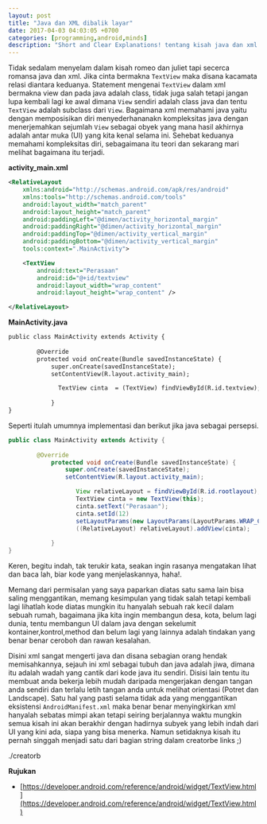 ```yaml
---
layout: post
title: "Java dan XML dibalik layar"
date: 2017-04-03 04:03:05 +0700
categories: [programming,android,minds]
description: "Short and Clear Explanations! tentang kisah java dan xml di balik layar"
---
```


Tidak sedalam menyelam dalam kisah romeo dan juliet tapi secerca romansa java dan xml. Jika cinta bermakna `TextView` maka disana kacamata relasi diantara keduanya. Statement mengenai `TextView` dalam xml bermakna view dan pada java adalah class, tidak juga salah tetapi jangan lupa kembali lagi ke awal dimana `View` sendiri adalah class java dan tentu `TextView` adalah subclass dari `View`. Bagaimana xml memahami java yaitu dengan memposisikan diri menyederhananakn kompleksitas java dengan menerjemahkan sejumlah `View` sebagai obyek yang mana hasil akhirnya adalah antar muka (UI) yang kita kenal selama ini. Sehebat keduanya memahami kompleksitas diri, sebagaimana itu teori dan sekarang mari melihat bagaimana itu terjadi.

**activity_main.xml**

```xml
<RelativeLayout 
    xmlns:android="http://schemas.android.com/apk/res/android"
    xmlns:tools="http://schemas.android.com/tools"
    android:layout_width="match_parent"
    android:layout_height="match_parent"
    android:paddingLeft="@dimen/activity_horizontal_margin"
    android:paddingRight="@dimen/activity_horizontal_margin"
    android:paddingTop="@dimen/activity_vertical_margin"
    android:paddingBottom="@dimen/activity_vertical_margin"
    tools:context=".MainActivity">

    <TextView 
        android:text="Perasaan"
        android:id="@+id/textview"
        android:layout_width="wrap_content"
        android:layout_height="wrap_content" />

</RelativeLayout>
```

**MainActivity.java**

```xml
public class MainActivity extends Activity {
    
        @Override
        protected void onCreate(Bundle savedInstanceState) {
            super.onCreate(savedInstanceState);
            setContentView(R.layout.activity_main);

              TextView cinta  = (TextView) findViewById(R.id.textview);
                                            
            }
}
```

Seperti itulah umumnya implementasi dan berikut jika java sebagai persepsi.

```java
public class MainActivity extends Activity {
    
        @Override
            protected void onCreate(Bundle savedInstanceState) {
                super.onCreate(savedInstanceState);
                setContentView(R.layout.activity_main);

                   View relativeLayout = findViewById(R.id.rootlayout);
                   TextView cinta = new TextView(this);
                   cinta.setText("Perasaan");
                   cinta.setId(12)
                   setLayoutParams(new LayoutParams(LayoutParams.WRAP_CONTENT,LayoutParams.WRAP_CONTENT)); 
                   ((RelativeLayout) relativeLayout).addView(cinta);
                                                                    
            }
}
```

Keren, begitu indah, tak terukir kata, seakan ingin rasanya mengatakan lihat dan baca lah, biar kode yang menjelaskannya, haha!.

Memang dari permisalan yang saya paparkan diatas satu sama lain bisa saling menggantikan, memang kesimpulan yang tidak salah tetapi kembali lagi lihatlah kode diatas mungkin itu hanyalah sebuah rak kecil dalam sebuah rumah, bagaimana jika kita ingin membangun desa, kota, belum lagi dunia, tentu membangun UI dalam java dengan sekelumit kontainer,kontrol,method dan belum lagi yang lainnya adalah tindakan yang benar benar ceroboh dan rawan kesalahan.

Disini xml sangat mengerti java dan disana sebagian orang hendak memisahkannya, sejauh ini xml sebagai tubuh dan java adalah jiwa, dimana itu adalah wadah yang cantik dari kode java itu sendiri. Disisi lain tentu itu membuat anda bekerja lebih mudah daripada mengerjakan dengan tangan anda sendiri dan terlalu letih tangan anda untuk melihat orientasi (Potret dan Landscape). Satu hal yang pasti selama tidak ada yang menggantikan eksistensi `AndroidManifest.xml` maka benar benar menyingkirkan xml hanyalah sebatas mimpi akan tetapi seiring berjalannya waktu mungkin semua kisah ini akan berakhir dengan hadirnya subyek yang lebih indah dari UI yang kini ada, siapa yang bisa menerka. Namun setidaknya kisah itu pernah singgah menjadi satu dari bagian string dalam creatorbe links ;)

./creatorb

**Rujukan**
- [https://developer.android.com/reference/android/widget/TextView.html](https://developer.android.com/reference/android/widget/TextView.html)






